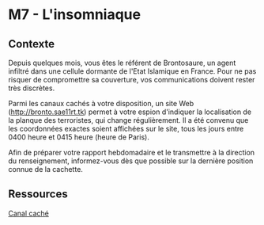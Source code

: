 # M7 - L'insomniaque

## Contexte

Depuis quelques mois, vous êtes le référent de Brontosaure, un agent infiltré dans une cellule dormante de l'Etat Islamique en France. Pour ne pas risquer de compromettre sa couverture, vos communications doivent rester très discrètes. 

Parmi les canaux cachés à votre disposition, un site Web (http://bronto.sae11rt.tk) permet à votre espion d'indiquer la localisation de la planque des terroristes, qui change régulièrement. Il a été convenu que les coordonnées exactes soient affichées sur le site, tous les jours entre 0400 heure et 0415 heure (heure de Paris). 

Afin de préparer votre rapport hebdomadaire et le transmettre à la direction du renseignement, informez-vous dès que possible sur la dernière position connue de la cachette. 

## Ressources

[Canal caché](https://fr.wikipedia.org/wiki/Canal_cach%C3%A9)
